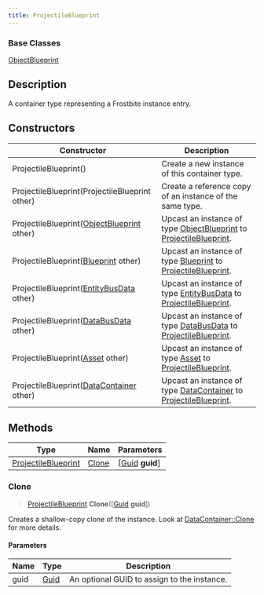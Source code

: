 ```yaml
---
title: ProjectileBlueprint
---
```

### Base Classes

[ObjectBlueprint](ObjectBlueprint)

## Description

A container type representing a Frostbite instance entry.

## Constructors

| Constructor                                                                    | Description                                                                                                                   |
| ------------------------------------------------------------------------------ | ----------------------------------------------------------------------------------------------------------------------------- |
| ProjectileBlueprint()                                                          | Create a new instance of this container type.                                                                                 |
| ProjectileBlueprint(ProjectileBlueprint other)                                 | Create a reference copy of an instance of the same type.                                                                      |
| ProjectileBlueprint([ObjectBlueprint](ObjectBlueprint) other)                  | Upcast an instance of type [ObjectBlueprint](ObjectBlueprint) to [ProjectileBlueprint](ProjectileBlueprint).                  |
| ProjectileBlueprint([Blueprint](Blueprint) other)                              | Upcast an instance of type [Blueprint](Blueprint) to [ProjectileBlueprint](ProjectileBlueprint).                              |
| ProjectileBlueprint([EntityBusData](EntityBusData) other)                      | Upcast an instance of type [EntityBusData](EntityBusData) to [ProjectileBlueprint](ProjectileBlueprint).                      |
| ProjectileBlueprint([DataBusData](DataBusData) other)                          | Upcast an instance of type [DataBusData](DataBusData) to [ProjectileBlueprint](ProjectileBlueprint).                          |
| ProjectileBlueprint([Asset](Asset) other)                                      | Upcast an instance of type [Asset](Asset) to [ProjectileBlueprint](ProjectileBlueprint).                                      |
| ProjectileBlueprint([DataContainer](/vext/ref/shared/class/datacontainer) other) | Upcast an instance of type [DataContainer](/vext/ref/shared/class/datacontainer) to [ProjectileBlueprint](ProjectileBlueprint). |

## Methods

| Type                                       | Name            | Parameters                                     |
| ------------------------------------------ | --------------- | ---------------------------------------------- |
| [ProjectileBlueprint](ProjectileBlueprint) | [Clone](#clone) | \[[Guid](/vext/ref/shared/class/guid) **guid**\] |

### Clone

> [ProjectileBlueprint](ProjectileBlueprint) **Clone**(\[[Guid](/vext/ref/shared/class/guid) **guid**\])

Creates a shallow-copy clone of the instance. Look at [DataContainer::Clone](/vext/ref/shared/class/datacontainer#clone) for more details.

#### Parameters

| Name | Type         | Description                                 |
| ---- | ------------ | ------------------------------------------- |
| guid | [Guid](Guid) | An optional GUID to assign to the instance. |
